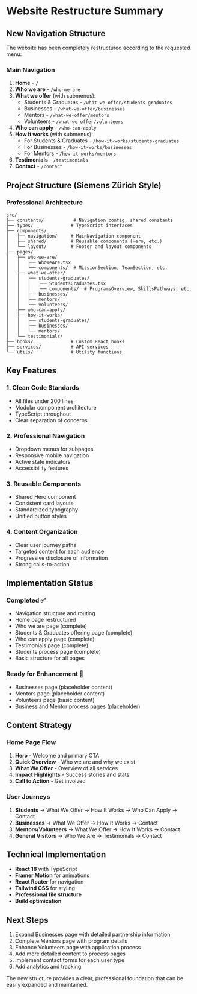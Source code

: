# Website Restructure Summary

## New Navigation Structure

The website has been completely restructured according to the requested menu:

### Main Navigation
1. **Home** - `/`
2. **Who we are** - `/who-we-are`
3. **What we offer** (with submenus):
   - Students & Graduates - `/what-we-offer/students-graduates`
   - Businesses - `/what-we-offer/businesses`
   - Mentors - `/what-we-offer/mentors`
   - Volunteers - `/what-we-offer/volunteers`
4. **Who can apply** - `/who-can-apply`
5. **How it works** (with submenus):
   - For Students & Graduates - `/how-it-works/students-graduates`
   - For Businesses - `/how-it-works/businesses`
   - For Mentors - `/how-it-works/mentors`
6. **Testimonials** - `/testimonials`
7. **Contact** - `/contact`

## Project Structure (Siemens Zürich Style)

### Professional Architecture
```
src/
├── constants/           # Navigation config, shared constants
├── types/              # TypeScript interfaces
├── components/
│   ├── navigation/     # MainNavigation component
│   ├── shared/         # Reusable components (Hero, etc.)
│   └── layout/         # Footer and layout components
├── pages/
│   ├── who-we-are/
│   │   ├── WhoWeAre.tsx
│   │   └── components/  # MissionSection, TeamSection, etc.
│   ├── what-we-offer/
│   │   ├── students-graduates/
│   │   │   ├── StudentsGraduates.tsx
│   │   │   └── components/  # ProgramsOverview, SkillsPathways, etc.
│   │   ├── businesses/
│   │   ├── mentors/
│   │   └── volunteers/
│   ├── who-can-apply/
│   ├── how-it-works/
│   │   ├── students-graduates/
│   │   ├── businesses/
│   │   └── mentors/
│   └── testimonials/
├── hooks/              # Custom React hooks
├── services/           # API services
└── utils/              # Utility functions
```

## Key Features

### 1. Clean Code Standards
- All files under 200 lines
- Modular component architecture
- TypeScript throughout
- Clear separation of concerns

### 2. Professional Navigation
- Dropdown menus for subpages
- Responsive mobile navigation
- Active state indicators
- Accessibility features

### 3. Reusable Components
- Shared Hero component
- Consistent card layouts
- Standardized typography
- Unified button styles

### 4. Content Organization
- Clear user journey paths
- Targeted content for each audience
- Progressive disclosure of information
- Strong calls-to-action

## Implementation Status

### Completed ✅
- Navigation structure and routing
- Home page restructured
- Who we are page (complete)
- Students & Graduates offering page (complete)
- Who can apply page (complete)
- Testimonials page (complete)
- Students process page (complete)
- Basic structure for all pages

### Ready for Enhancement 🔄
- Businesses page (placeholder content)
- Mentors page (placeholder content)
- Volunteers page (basic content)
- Business and Mentor process pages (placeholder)

## Content Strategy

### Home Page Flow
1. **Hero** - Welcome and primary CTA
2. **Quick Overview** - Who we are and why we exist
3. **What We Offer** - Overview of all services
4. **Impact Highlights** - Success stories and stats
5. **Call to Action** - Get involved

### User Journeys
1. **Students** → What We Offer → How It Works → Who Can Apply → Contact
2. **Businesses** → What We Offer → How It Works → Contact
3. **Mentors/Volunteers** → What We Offer → How It Works → Contact
4. **General Visitors** → Who We Are → Testimonials → Contact

## Technical Implementation

- **React 18** with TypeScript
- **Framer Motion** for animations
- **React Router** for navigation
- **Tailwind CSS** for styling
- **Professional file structure**
- **Build optimization**

## Next Steps

1. Expand Businesses page with detailed partnership information
2. Complete Mentors page with program details
3. Enhance Volunteers page with application process
4. Add more detailed content to process pages
5. Implement contact forms for each user type
6. Add analytics and tracking

The new structure provides a clear, professional foundation that can be easily expanded and maintained.